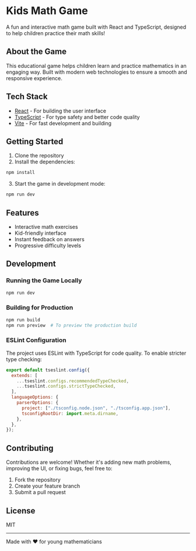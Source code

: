 # Kids Math Game

A fun and interactive math game built with React and TypeScript, designed to help children practice their math skills!

## About the Game

This educational game helps children learn and practice mathematics in an engaging way. Built with modern web technologies to ensure a smooth and responsive experience.

## Tech Stack

- [React](https://reactjs.org/) - For building the user interface
- [TypeScript](https://www.typescriptlang.org/) - For type safety and better code quality
- [Vite](https://vitejs.dev/) - For fast development and building

## Getting Started

1. Clone the repository
2. Install the dependencies:

```bash
npm install
```

3. Start the game in development mode:

```bash
npm run dev
```

## Features

- Interactive math exercises
- Kid-friendly interface
- Instant feedback on answers
- Progressive difficulty levels

## Development

### Running the Game Locally

```bash
npm run dev
```

### Building for Production

```bash
npm run build
npm run preview  # To preview the production build
```

### ESLint Configuration

The project uses ESLint with TypeScript for code quality. To enable stricter type checking:

```js
export default tseslint.config({
  extends: [
    ...tseslint.configs.recommendedTypeChecked,
    ...tseslint.configs.strictTypeChecked,
  ],
  languageOptions: {
    parserOptions: {
      project: ["./tsconfig.node.json", "./tsconfig.app.json"],
      tsconfigRootDir: import.meta.dirname,
    },
  },
});
```

## Contributing

Contributions are welcome! Whether it's adding new math problems, improving the UI, or fixing bugs, feel free to:

1. Fork the repository
2. Create your feature branch
3. Submit a pull request

## License

MIT

---

Made with ❤️ for young mathematicians
